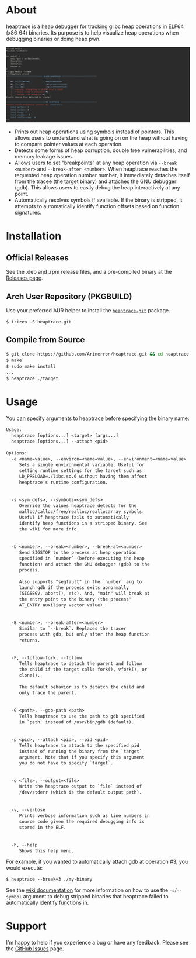 # About

heaptrace is a heap debugger for tracking glibc heap operations in ELF64 (x86_64) binaries. Its purpose is to help visualize heap operations when debugging binaries or doing heap pwn.

![screenshot.png](screenshot.png)

* Prints out heap operations using symbols instead of pointers. This allows users to understand what is going on on the heap without having to compare pointer values at each operation.
* Detects some forms of heap corruption, double free vulnerabilities, and memory leakage issues.
* Allows users to set "breakpoints" at any heap operation via `--break <number>` and `--break-after <number>`. When heaptrace reaches the requested heap operation number number, it immediately detaches itself from the tracee (the target binary) and attaches the GNU debugger (gdb). This allows users to easily debug the heap interactively at any point.
* Automatically resolves symbols if available. If the binary is stripped, it attempts to automatically identify function offsets based on function signatures.

# Installation
## Official Releases

See the .deb and .rpm release files, and a pre-compiled binary at the [Releases page](https://github.com/Arinerron/heaptrace/releases/).

## Arch User Repository (PKGBUILD)

Use your preferred AUR helper to install the [`heaptrace-git`](https://aur.archlinux.org/packages/heaptrace-git/) package.

```
$ trizen -S heaptrace-git
```

## Compile from Source

```sh
$ git clone https://github.com/Arinerron/heaptrace.git && cd heaptrace
$ make
$ sudo make install
...
$ heaptrace ./target
```

# Usage

You can specify arguments to heaptrace before specifying the binary name:

```
Usage:
  heaptrace [options...] <target> [args...]
  heaptrace [options...] --attach <pid>

Options:
  -e <name=value>, --environ=<name=value>, --environment=<name=value>
	 Sets a single environmental variable. Useful for 
	 setting runtime settings for the target such as 
	 LD_PRELOAD=./libc.so.6 without having them affect 
	 heaptrace's runtime configuration.


  -s <sym_defs>, --symbols=<sym_defs>
	 Override the values heaptrace detects for the 
	 malloc/calloc/free/realloc/reallocarray symbols. 
	 Useful if heaptrace fails to automatically 
	 identify heap functions in a stripped binary. See 
	 the wiki for more info.


  -b <number>, --break=<number>, --break-at=<number>
	 Send SIGSTOP to the process at heap operation 
	 specified in `number` (before executing the heap 
	 function) and attach the GNU debugger (gdb) to the 
	 process.

	 Also supports "segfault" in the `number` arg to 
	 launch gdb if the process exits abnormally 
	 (SIGSEGV, abort(), etc). And, "main" will break at 
	 the entry point to the binary (the process' 
	 AT_ENTRY auxiliary vector value).


  -B <number>, --break-after=<number>
	 Similar to `--break`. Replaces the tracer 
	 process with gdb, but only after the heap function 
	 returns.


  -F, --follow-fork, --follow
	 Tells heaptrace to detach the parent and follow 
	 the child if the target calls fork(), vfork(), or 
	 clone().

	 The default behavior is to detatch the child and 
	 only trace the parent.


  -G <path>, --gdb-path <path>
	 Tells heaptrace to use the path to gdb specified 
	 in `path` instead of /usr/bin/gdb (default).


  -p <pid>, --attach <pid>, --pid <pid>
	 Tells heaptrace to attach to the specified pid 
	 instead of running the binary from the `target` 
	 argument. Note that if you specify this argument 
	 you do not have to specify `target`.


  -o <file>, --output=<file>
	 Write the heaptrace output to `file` instead of 
	 /dev/stderr (which is the default output path).


  -v, --verbose
	 Prints verbose information such as line numbers in
	 source code given the required debugging info is
	 stored in the ELF.


  -h, --help
	 Shows this help menu.

```

For example, if you wanted to automatically attach gdb at operation #3, you would execute:

```
$ heaptrace --break=3 ./my-binary
```

See the [wiki documentation](https://github.com/Arinerron/heaptrace/wiki/Dealing-with-a-Stripped-Binary) for more information on how to use the `-s`/`--symbol` argument to debug stripped binaries that heaptrace failed to automatically identify functions in.

# Support

I'm happy to help if you experience a bug or have any feedback. Please see the [GitHub Issues](https://github.com/Arinerron/heaptrace/issues) page.

